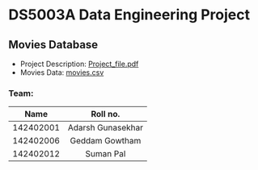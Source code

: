 # DS5003A Data Engineering Project

## Movies Database
+ Project Description: [Project_file.pdf](./project_files/Project_file.pdf)
+ Movies Data: [movies.csv](./project_files/movies.csv)

### Team:  
|Name|Roll no.|
|:---:|:--:|
|142402001 | Adarsh Gunasekhar|
|142402006 | Geddam Gowtham|
|142402012 | Suman Pal|
